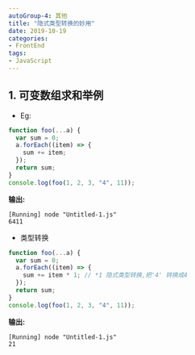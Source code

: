 ```yaml
---
autoGroup-4: 其他
title: "隐式类型转换的妙用"
date: 2019-10-19
categories:
- FrontEnd
tags:
- JavaScript
---
```


## 1. 可变数组求和举例

- Eg:

```js
function foo(...a) {
  var sum = 0;
  a.forEach((item) => {
    sum += item;
  });
  return sum;
}
console.log(foo(1, 2, 3, "4", 11));
```

**输出:**

```
[Running] node "Untitled-1.js"
6411
```

- 类型转换

```js
function foo(...a) {
  var sum = 0;
  a.forEach((item) => {
    sum += item * 1; // *1 隐式类型转换,把'4' 转换成4
  });
  return sum;
}
console.log(foo(1, 2, 3, "4", 11));
```

**输出:**

```
[Running] node "Untitled-1.js"
21
```
